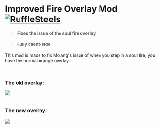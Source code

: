 # Improved Fire Overlay Mod [![RuffleSteels](https://cdn.rawgit.com/sindresorhus/awesome/d7305f38d29fed78fa85652e3a63e154dd8e8829/media/badge.svg)](https://github.com/RuffleSteels/Improved-Fire-Overlay/blob/master/README.md)
> #### Fixes the issue of the soul fire overlay


> #### Fully client-side

This mod is made to fix Mojang's issue of when you step in a soul fire, you have the normal orange overlay.

<br />


### The old overlay:

<img src="https://imgur.com/1VzAHp5.png" align="bottom" />

<br />
<br />


### The new overlay:

<img src="https://i.imgur.com/hDAOwuC.png" align="bottom" />
